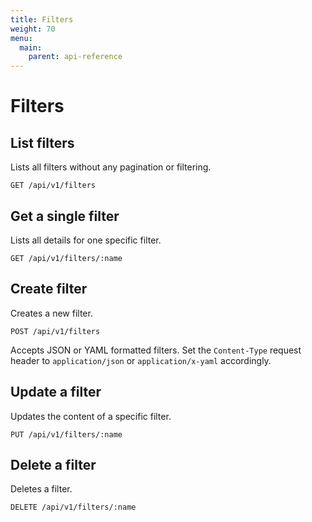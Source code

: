 ```yaml
---
title: Filters
weight: 70
menu:
  main:
    parent: api-reference
---
```


# Filters

## List filters

Lists all filters without any pagination or filtering.

    GET /api/v1/filters

## Get a single filter

Lists all details for one specific filter.

    GET /api/v1/filters/:name

## Create filter

Creates a new filter.

    POST /api/v1/filters

Accepts JSON or YAML formatted filters. Set the `Content-Type` request header to `application/json` or `application/x-yaml` accordingly.    

## Update a filter

Updates the content of a specific filter.

    PUT /api/v1/filters/:name

## Delete a filter

Deletes a filter.        

    DELETE /api/v1/filters/:name
